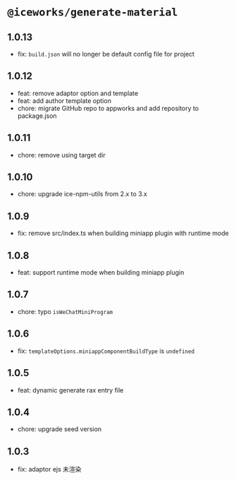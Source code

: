# `@iceworks/generate-material`

## 1.0.13

- fix: `build.json` will no longer be default config file for project

## 1.0.12

- feat: remove adaptor option and template
- feat: add author template option
- chore: migrate GitHub repo to appworks and add repository to package.json

## 1.0.11

- chore: remove using target dir

## 1.0.10

- chore: upgrade ice-npm-utils from 2.x to 3.x

## 1.0.9

- fix: remove src/index.ts when building miniapp plugin with runtime mode

## 1.0.8

- feat: support runtime mode when building miniapp plugin

## 1.0.7

- chore: typo `isWeChatMiniProgram`

## 1.0.6

- fix: `templateOptions.miniappComponentBuildType` is `undefined`

## 1.0.5

- feat: dynamic generate rax entry file

## 1.0.4

- chore: upgrade seed version

## 1.0.3

- fix: adaptor ejs 未渲染
